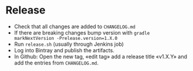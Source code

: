 # Release

* Check that all changes are added to `CHANGELOG.md`
* If there are breaking changes bump version with `gradle markNextVersion -Prelease.version=1.X.0`
* Run `release.sh` (usually through Jenkins job)
* Log into Bintray and publish the artifacts.
* In Github: Open the new tag, «edit tag» add a release title «v1.X.Y» and add the entries from 
`CHANGELOG.md`. 
